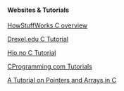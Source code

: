 #### Websites & Tutorials

[HowStuffWorks C overview][1]

[Drexel.edu C Tutorial][2]

[Hio.no C Tutorial][3]

[CProgramming.com Tutorials][4]

[A Tutorial on Pointers and Arrays in C][5]

[1]: http://www.howstuffworks.com/c.htm
[2]: http://einstein.drexel.edu/courses/Comp_Phys/General/C_basics/
[3]: http://www.iu.hio.no/~mark/CTutorial/CTutorial.html
[4]: http://www.cprogramming.com/tutorial/c/lesson1.html
[5]: http://pw1.netcom.com/~tjensen/ptr/pointers.htm